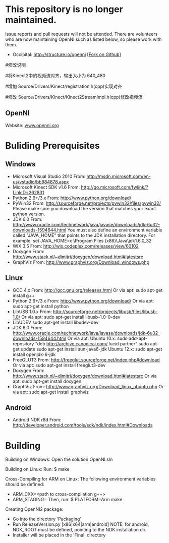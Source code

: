 # This repository is no longer maintained.

Issue reports and pull requests will not be attended.
There are volunteers who are now maintaining OpenNI such as listed below, so please work with them.

* Occipital: http://structure.io/openni [[Fork on Github](https://github.com/occipital/openni2)]

#修改说明

#将Kinect2中的视频流对齐，输出大小为 640_480 

#增加 Source/Drivers/Kinect/registration.h(cpp)实现对齐

#修改 Source/Drivers/Kinect/Kinect2StreamImpl.h(cpp)修改视频流


OpenNI
------

Website: www.openni.org

Buliding Prerequisites
======================
Windows
-------
- Microsoft Visual Studio 2010
    From: http://msdn.microsoft.com/en-us/vstudio/bb984878.aspx
- Microsoft Kinect SDK v1.6
    From: http://go.microsoft.com/fwlink/?LinkID=262831
- Python 2.6+/3.x
    From: http://www.python.org/download/
- PyWin32
    From: http://sourceforge.net/projects/pywin32/files/pywin32/
    Please make sure you download the version that matches your exact python version.
- JDK 6.0
    From: http://www.oracle.com/technetwork/java/javase/downloads/jdk-6u32-downloads-1594644.html
    You must also define an environment variable called "JAVA_HOME" that points to the JDK installation directory.
    For example: set JAVA_HOME=c:\Program Files (x86)\Java\jdk1.6.0_32
- WIX 3.5
    From: http://wix.codeplex.com/releases/view/60102
- Doxygen
    From: http://www.stack.nl/~dimitri/doxygen/download.html#latestsrc
- GraphViz
    From: http://www.graphviz.org/Download_windows.php

Linux
-----
- GCC 4.x
    From: http://gcc.gnu.org/releases.html
    Or via apt:
    sudo apt-get install g++
- Python 2.6+/3.x
    From: http://www.python.org/download/
    Or via apt:
    sudo apt-get install python
- LibUSB 1.0.x
    From: http://sourceforge.net/projects/libusb/files/libusb-1.0/
    Or via apt:
    sudo apt-get install libusb-1.0-0-dev
- LibUDEV
    sudo apt-get install libudev-dev
- JDK 6.0
    From: http://www.oracle.com/technetwork/java/javase/downloads/jdk-6u32-downloads-1594644.html
    Or via apt:
    Ubuntu 10.x:
        sudo add-apt-repository "deb http://archive.canonical.com/ lucid partner"
        sudo apt-get update
        sudo apt-get install sun-java6-jdk
    Ubuntu 12.x:
        sudo apt-get install openjdk-6-jdk
- FreeGLUT3
    From: http://freeglut.sourceforge.net/index.php#download
    Or via apt:
    sudo apt-get install freeglut3-dev
- Doxygen
    From: http://www.stack.nl/~dimitri/doxygen/download.html#latestsrc
    Or via apt:
    sudo apt-get install doxygen
- GraphViz
    From: http://www.graphviz.org/Download_linux_ubuntu.php
    Or via apt:
    sudo apt-get install graphviz

Android
-------
- Android NDK r8d
    From: http://developer.android.com/tools/sdk/ndk/index.html#Downloads

Building
========
Building on Windows:
  Open the solution OpenNI.sln
  
Building on Linux:
  Run:
  $ make
  
Cross-Compiling for ARM on Linux:
  The following environment variables should be defined:
  - ARM_CXX=<path to cross-compilation g++>
  - ARM_STAGING=<path to cross-compilation staging dir>
  Then, run:
  $ PLATFORM=Arm make

Creating OpenNI2 package:
  - Go into the directory 'Packaging'
  - Run ReleaseVersion.py [x86|x64|arm|android]
    NOTE: for android, NDK_ROOT must be defined, pointing to the NDK installation dir.
  - Installer will be placed in the 'Final' directory


